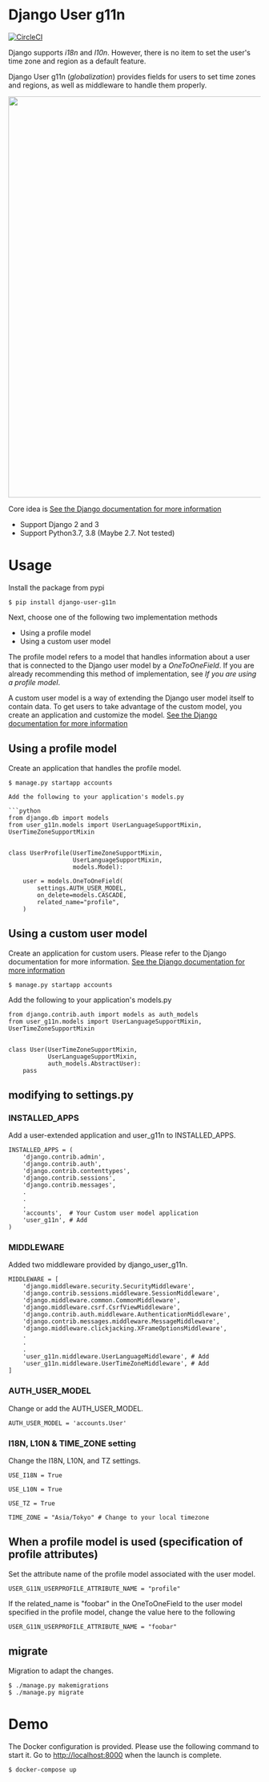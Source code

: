 Django User g11n
=========================================================================================

[![CircleCI](https://circleci.com/gh/salexkidd/django-user-g11n/tree/master.svg?style=svg)](https://circleci.com/gh/salexkidd/django-user-g11n/tree/master)

Django supports *i18n* and *l10n*. However, there is no item to set the user's time zone and region as a default feature.

Django User g11n (*globalization*) provides fields for users to set time zones and regions, as well as middleware to handle them properly.

<img src="https://raw.githubusercontent.com/wiki/salexkidd/django-user-g11n/imgs/example.gif" width="800px">

Core idea is [See the Django documentation for more information](https://stackoverflow.com/questions/10235956/django-1-4-how-to-automatically-get-users-timezone-from-client)

- Support Django 2 and 3
- Support Python3.7, 3.8 (Maybe 2.7. Not tested)


# Usage

Install the package from pypi

```
$ pip install django-user-g11n
```

Next, choose one of the following two implementation methods

- Using a profile model
- Using a custom user model

The profile model refers to a model that handles information about a user that is connected to the Django user model by a *OneToOneField*. If you are already recommending this method of implementation, see *If you are using a profile model*.

A custom user model is a way of extending the Django user model itself to contain data. To get users to take advantage of the custom model, you create an application and customize the model. [See the Django documentation for more information](https://docs.djangoproject.com/en/3.0/topics/auth/customizing/)


## Using a profile model

Create an application that handles the profile model.

```
$ manage.py startapp accounts

Add the following to your application's models.py

```python
from django.db import models
from user_g11n.models import UserLanguageSupportMixin, UserTimeZoneSupportMixin


class UserProfile(UserTimeZoneSupportMixin,
                  UserLanguageSupportMixin,
                  models.Model):

    user = models.OneToOneField(
        settings.AUTH_USER_MODEL,
        on_delete=models.CASCADE,
        related_name="profile",
    )
```


## Using a custom user model

Create an application for custom users. Please refer to the Django documentation for more information.
[See the Django documentation for more information](https://docs.djangoproject.com/en/3.0/topics/auth/customizing/)

```
$ manage.py startapp accounts
```

Add the following to your application's models.py

```
from django.contrib.auth import models as auth_models
from user_g11n.models import UserLanguageSupportMixin, UserTimeZoneSupportMixin


class User(UserTimeZoneSupportMixin,
           UserLanguageSupportMixin,
           auth_models.AbstractUser):
    pass
```

## modifying to settings.py

### INSTALLED_APPS

Add a user-extended application and user_g11n to INSTALLED_APPS.

```
INSTALLED_APPS = (
    'django.contrib.admin',
    'django.contrib.auth',
    'django.contrib.contenttypes',
    'django.contrib.sessions',
    'django.contrib.messages',
    .
    .
    .
    'accounts',  # Your Custom user model application
    'user_g11n', # Add
)
```

### MIDDLEWARE

Added two middleware provided by django_user_g11n.

```
MIDDLEWARE = [
    'django.middleware.security.SecurityMiddleware',
    'django.contrib.sessions.middleware.SessionMiddleware',
    'django.middleware.common.CommonMiddleware',
    'django.middleware.csrf.CsrfViewMiddleware',
    'django.contrib.auth.middleware.AuthenticationMiddleware',
    'django.contrib.messages.middleware.MessageMiddleware',
    'django.middleware.clickjacking.XFrameOptionsMiddleware',
    .
    .
    .
    'user_g11n.middleware.UserLanguageMiddleware', # Add
    'user_g11n.middleware.UserTimeZoneMiddleware', # Add
]
```

### AUTH_USER_MODEL

Change or add the AUTH_USER_MODEL.

```
AUTH_USER_MODEL = 'accounts.User'
```

### I18N, L10N & TIME_ZONE setting

Change the I18N, L10N, and TZ settings.

```
USE_I18N = True

USE_L10N = True

USE_TZ = True

TIME_ZONE = "Asia/Tokyo" # Change to your local timezone
```

## When a profile model is used (specification of profile attributes)

Set the attribute name of the profile model associated with the user model.

```
USER_G11N_USERPROFILE_ATTRIBUTE_NAME = "profile"
```

If the related_name is "foobar" in the OneToOneField to the user model specified in the profile model, change the value here to the following

```
USER_G11N_USERPROFILE_ATTRIBUTE_NAME = "foobar"
```


## migrate

Migration to adapt the changes.

```
$ ./manage.py makemigrations
$ ./manage.py migrate
```

# Demo

The Docker configuration is provided. Please use the following command to start it. Go to [http://localhost:8000](http://localhost:8000) when the launch is complete.

```
$ docker-compose up
```
